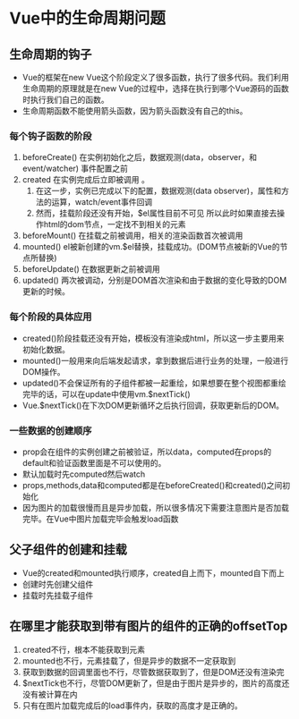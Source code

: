# Vue中的生命周期问题

## 生命周期的钩子

* Vue的框架在new Vue这个阶段定义了很多函数，执行了很多代码。我们利用生命周期的原理就是在new Vue的过程中，选择在执行到哪个Vue源码的函数时执行我们自己的函数。
* 生命周期函数不能使用箭头函数，因为箭头函数没有自己的this。

### 每个钩子函数的阶段

1. beforeCreate() 在实例初始化之后，数据观测(data，observer，和event/watcher) 事件配置之前
2. created 在实例完成后立即被调用 。
    1. 在这一步，实例已完成以下的配置，数据观测(data observer)，属性和方法的运算，watch/event事件回调
    2. 然而，挂载阶段还没有开始，$el属性目前不可见 所以此时如果直接去操作html的dom节点，一定找不到相关的元素
3. beforeMount() 在挂载之前被调用，相关的渲染函数首次被调用
4. mounted() el被新创建的vm.$el替换，挂载成功。(DOM节点被新的Vue的节点所替换)
5. beforeUpdate() 在数据更新之前被调用
6. updated() 两次被调动，分别是DOM首次渲染和由于数据的变化导致的DOM更新的时候。

### 每个阶段的具体应用

* created()阶段挂载还没有开始，模板没有渲染成html，所以这一步主要用来初始化数据。
* mounted()一般用来向后端发起请求，拿到数据后进行业务的处理，一般进行DOM操作。
* updated()不会保证所有的子组件都被一起重绘，如果想要在整个视图都重绘完毕的话，可以在update中使用vm.$nextTick()
* Vue.$nextTick()在下次DOM更新循环之后执行回调，获取更新后的DOM。

### 一些数据的创建顺序

* prop会在组件的实例创建之前被验证，所以data，computed在props的default和验证函数里面是不可以使用的。
* 默认加载时先computed然后watch
* props,methods,data和computed都是在beforeCreated()和created()之间初始化
* 因为图片的加载很慢而且是异步加载，所以很多情况下需要注意图片是否加载完毕。在Vue中图片加载完毕会触发load函数

## 父子组件的创建和挂载

* Vue的created和mounted执行顺序，created自上而下，mounted自下而上
* 创建时先创建父组件
* 挂载时先挂载子组件

## 在哪里才能获取到带有图片的组件的正确的offsetTop

1. created不行，根本不能获取到元素
2. mounted也不行，元素挂载了，但是异步的数据不一定获取到
3. 获取到数据的回调里面也不行，尽管数据获取到了，但是DOM还没有渲染完
4. $nextTick也不行，尽管DOM更新了，但是由于图片是异步的，图片的高度还没有被计算在内
5. 只有在图片加载完成后的load事件内，获取的高度才是正确的。
